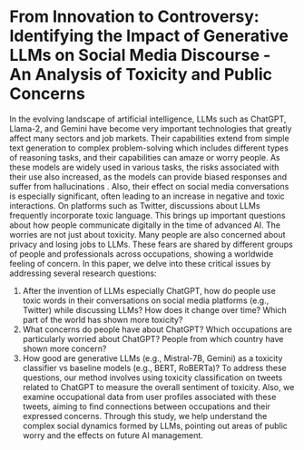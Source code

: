 # From Innovation to Controversy: Identifying the Impact of Generative LLMs on Social Media Discourse - An Analysis of Toxicity and Public Concerns

In the evolving landscape of artificial intelligence, LLMs such as ChatGPT, Llama-2, and Gemini have become very important technologies that greatly affect many sectors and job markets. Their capabilities extend from simple text generation to complex problem-solving which includes different types of reasoning tasks, and their capabilities can amaze or worry people. As these models are widely used in various tasks, the risks associated with their use also increased, as the models can provide biased responses and suffer from hallucinations . Also, their effect on social media conversations is especially significant, often leading to an increase in negative and toxic interactions. On platforms such as Twitter, discussions about LLMs frequently incorporate toxic language. This brings up important questions about how people communicate digitally in the time of advanced AI. The worries are not just about toxicity. Many people are also concerned about privacy and losing jobs to LLMs. These fears are shared by different groups of people and professionals across occupations, showing a worldwide feeling of concern. In this paper, we delve into these  critical issues by addressing several research questions:

1. After the invention of LLMs especially ChatGPT, how do people use toxic words in their conversations on social media platforms (e.g., Twitter) while discussing LLMs? How does it change over time? Which part of the world has shown more toxicity?
2. What concerns do people have about ChatGPT? Which occupations are particularly worried about ChatGPT? People from which country have shown more concern? 
3. How good are generative LLMs (e.g., Mistral-7B, Gemini) as a toxicity classifier vs baseline models (e.g., BERT, RoBERTa)? To address these questions, our method involves using toxicity classification on tweets related to ChatGPT to measure the overall sentiment of toxicity. Also, we examine occupational data from user profiles associated with these tweets, aiming to find connections between occupations and their expressed concerns. Through this study, we help understand the complex social dynamics formed by LLMs, pointing out areas of public worry and the effects on future AI management.
